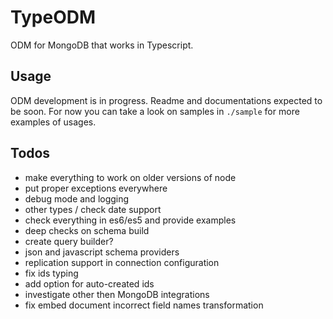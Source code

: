 # TypeODM

ODM for MongoDB that works in Typescript.

## Usage

ODM development is in progress. Readme and documentations expected to be soon.
For now you can take a look on samples in `./sample` for more examples of usages.

## Todos

* make everything to work on older versions of node
* put proper exceptions everywhere
* debug mode and logging
* other types / check date support
* check everything in es6/es5 and provide examples
* deep checks on schema build
* create query builder?
* json and javascript schema providers
* replication support in connection configuration
* fix ids typing
* add option for auto-created ids
* investigate other then MongoDB integrations
* fix embed document incorrect field names transformation
